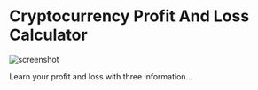 # Cryptocurrency Profit And Loss Calculator

![screenshot](https://user-images.githubusercontent.com/65098930/101287046-9ec31680-37f6-11eb-9f70-235c951a0db8.JPG)


Learn your profit and loss with three information...
